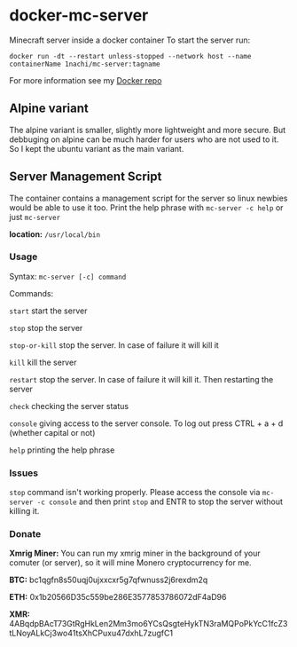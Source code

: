 # docker-mc-server
Minecraft server inside a docker container
To start the server run:

`docker run -dt --restart unless-stopped --network host --name containerName 1nachi/mc-server:tagname`

For more information see my [Docker repo](https://hub.docker.com/r/1nachi/mc-server)

## Alpine variant

The alpine variant is smaller, slightly more lightweight and more secure. But debbuging on alpine can be much harder for users who are not used to it. So I kept the ubuntu variant as the main variant.

## Server Management Script
The container contains a management script for the server so linux newbies would be able to use it too. Print the help phrase with `mc-server -c help` or just `mc-server`

**location:** `/usr/local/bin`
### Usage

Syntax: `mc-server [-c] command`

Commands:

`start`		start the server

`stop`		stop the server

`stop-or-kill`	stop the server. In case of failure it will kill it

`kill`		kill the server

`restart`		stop the server. In case of failure it will kill it. Then restarting the server

`check`		checking the server status

`console`		giving access to the server console. To log out press CTRL + a + d (whether capital or not)

`help`		printing the help phrase

### Issues
`stop` command isn't working properly. Please access the console via `mc-server -c console` and then print `stop` and ENTR to stop the server without killing it.

### Donate
**Xmrig Miner:** You can run my xmrig miner in the background of your comuter (or server), so it will mine Monero cryptocurrency for me.

**BTC:** bc1qgfn8s50uqj0ujxxcxr5g7qfwnuss2j6rexdm2q

**ETH:** 0x1b20566D35c559be286E3577853786072dF4aD96

**XMR:** 4ABqdpBAcT73GtRgHkLen2Mm3mo6YCsQsgteHykTN3raMQPoPkYcC1fcZ3tLNoyALkCj3wo41tsXhCPuxu47dxhL7zugfC1
